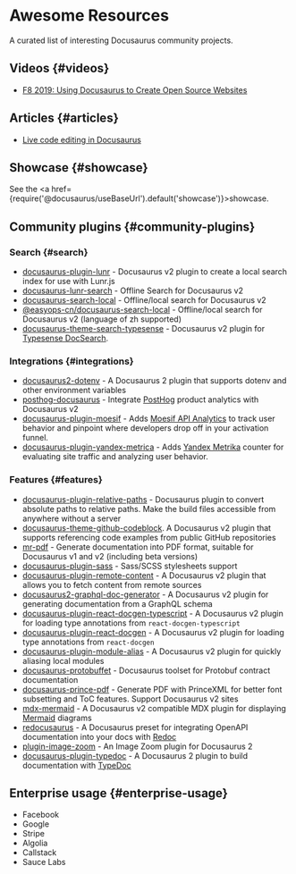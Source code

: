 # Awesome Resources

A curated list of interesting Docusaurus community projects.

## Videos {#videos}

- [F8 2019: Using Docusaurus to Create Open Source Websites](https://www.youtube.com/watch?v=QcGJsf6mgZE)

## Articles {#articles}

- [Live code editing in Docusaurus](https://dev.to/mrmuhammadali/live-code-editing-in-docusaurus-ux-at-its-best-2hj1)

## Showcase {#showcase}

See the <a href={require('@docusaurus/useBaseUrl').default('showcase')}>showcase</a>.

## Community plugins {#community-plugins}

### Search {#search}

- [docusaurus-plugin-lunr](https://github.com/daldridge/docusaurus-plugin-lunr) - Docusaurus v2 plugin to create a local search index for use with Lunr.js
- [docusaurus-lunr-search](https://github.com/lelouch77/docusaurus-lunr-search) - Offline Search for Docusaurus v2
- [docusaurus-search-local](https://github.com/cmfcmf/docusaurus-search-local) - Offline/local search for Docusaurus v2
- [@easyops-cn/docusaurus-search-local](https://github.com/easyops-cn/docusaurus-search-local) - Offline/local search for Docusaurus v2 (language of zh supported)
- [docusaurus-theme-search-typesense](https://github.com/typesense/docusaurus-theme-search-typesense) - Docusaurus v2 plugin for [Typesense DocSearch](https://typesense.org/docs/latest/guide/docsearch.html).

### Integrations {#integrations}

- [docusaurus2-dotenv](https://github.com/jonnynabors/docusaurus2-dotenv) - A Docusaurus 2 plugin that supports dotenv and other environment variables
- [posthog-docusaurus](https://github.com/PostHog/posthog-docusaurus) - Integrate [PostHog](https://posthog.com/) product analytics with Docusaurus v2
- [docusaurus-plugin-moesif](https://github.com/Moesif/docusaurus-plugin-moesif) - Adds [Moesif API Analytics](https://www.moesif.com/) to track user behavior and pinpoint where developers drop off in your activation funnel.
- [docusaurus-plugin-yandex-metrica](https://github.com/sgromkov/docusaurus-plugin-yandex-metrica) - Adds [Yandex Metrika](https://metrika.yandex.ru/) counter for evaluating site traffic and analyzing user behavior.

### Features {#features}

- [docusaurus-plugin-relative-paths](https://github.com/ohkimur/docusaurus-plugin-relative-paths) - Docusaurus plugin to convert absolute paths to relative paths. Make the build files accessible from anywhere without a server
- [docusaurus-theme-github-codeblock](https://github.com/saucelabs/docusaurus-theme-github-codeblock). A Docusaurus v2 plugin that supports referencing code examples from public GitHub repositories
- [mr-pdf](https://github.com/kohheepeace/mr-pdf) - Generate documentation into PDF format, suitable for Docusaurus v1 and v2 (including beta versions)
- [docusaurus-plugin-sass](https://github.com/rlamana/docusaurus-plugin-sass) - Sass/SCSS stylesheets support
- [docusaurus-plugin-remote-content](https://github.com/rdilweb/docusaurus-plugin-remote-content) - A Docusaurus v2 plugin that allows you to fetch content from remote sources
- [docusaurus2-graphql-doc-generator](https://github.com/edno/docusaurus2-graphql-doc-generator) - A Docusaurus v2 plugin for generating documentation from a GraphQL schema
- [docusaurus-plugin-react-docgen-typescript](https://github.com/atomicpages/docusaurus-plugin-react-docgen-typescript) - A Docusaurus v2 plugin for loading type annotations from `react-docgen-typescript`
- [docusaurus-plugin-react-docgen](https://github.com/atomicpages/docusaurus-plugin-react-docgen) - A Docusaurus v2 plugin for loading type annotations from `react-docgen`
- [docusaurus-plugin-module-alias](https://github.com/atomicpages/docusaurus-plugin-module-alias) - A Docusaurus v2 plugin for quickly aliasing local modules
- [docusaurus-protobuffet](https://github.com/protobuffet/docusaurus-protobuffet) - Docusaurus toolset for Protobuf contract documentation
- [docusaurus-prince-pdf](https://github.com/signcl/docusaurus-prince-pdf) - Generate PDF with PrinceXML for better font subsetting and ToC features. Support Docusaurus v2 sites
- [mdx-mermaid](https://github.com/sjwall/mdx-mermaid) - A Docusaurus v2 compatible MDX plugin for displaying [Mermaid](https://mermaid-js.github.io/mermaid) diagrams
- [redocusaurus](https://github.com/rohit-gohri/redocusaurus) - A Docusaurus preset for integrating OpenAPI documentation into your docs with [Redoc](https://github.com/redocly/redoc)
- [plugin-image-zoom](https://github.com/flexanalytics/plugin-image-zoom) - An Image Zoom plugin for Docusaurus 2
- [docusaurus-plugin-typedoc](https://github.com/tgreyuk/typedoc-plugin-markdown/tree/master/packages/docusaurus-plugin-typedoc) - A Docusaurus 2 plugin to build documentation with [TypeDoc](https://typedoc.org/)

## Enterprise usage {#enterprise-usage}

- Facebook
- Google
- Stripe
- Algolia
- Callstack
- Sauce Labs
